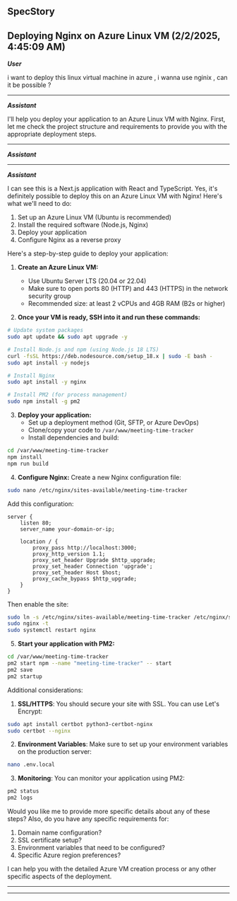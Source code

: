 ## SpecStory

## Deploying Nginx on Azure Linux VM (2/2/2025, 4:45:09 AM)

_**User**_

i want to deploy this linux virtual machine in azure , i wanna use nginix , can it be possible ?

---

_**Assistant**_

I'll help you deploy your application to an Azure Linux VM with Nginx. First, let me check the project structure and requirements to provide you with the appropriate deployment steps.

---

_**Assistant**_



---

_**Assistant**_



I can see this is a Next.js application with React and TypeScript. Yes, it's definitely possible to deploy this on an Azure Linux VM with Nginx! Here's what we'll need to do:

1. Set up an Azure Linux VM (Ubuntu is recommended)
2. Install the required software (Node.js, Nginx)
3. Deploy your application
4. Configure Nginx as a reverse proxy

Here's a step-by-step guide to deploy your application:

1. **Create an Azure Linux VM:**
   - Use Ubuntu Server LTS (20.04 or 22.04)
   - Make sure to open ports 80 (HTTP) and 443 (HTTPS) in the network security group
   - Recommended size: at least 2 vCPUs and 4GB RAM (B2s or higher)

2. **Once your VM is ready, SSH into it and run these commands:**
```bash
# Update system packages
sudo apt update && sudo apt upgrade -y

# Install Node.js and npm (using Node.js 18 LTS)
curl -fsSL https://deb.nodesource.com/setup_18.x | sudo -E bash -
sudo apt install -y nodejs

# Install Nginx
sudo apt install -y nginx

# Install PM2 (for process management)
sudo npm install -g pm2
```

3. **Deploy your application:**
   - Set up a deployment method (Git, SFTP, or Azure DevOps)
   - Clone/copy your code to `/var/www/meeting-time-tracker`
   - Install dependencies and build:
```bash
cd /var/www/meeting-time-tracker
npm install
npm run build
```

4. **Configure Nginx:**
Create a new Nginx configuration file:
```bash
sudo nano /etc/nginx/sites-available/meeting-time-tracker
```

Add this configuration:
```nginx
server {
    listen 80;
    server_name your-domain-or-ip;

    location / {
        proxy_pass http://localhost:3000;
        proxy_http_version 1.1;
        proxy_set_header Upgrade $http_upgrade;
        proxy_set_header Connection 'upgrade';
        proxy_set_header Host $host;
        proxy_cache_bypass $http_upgrade;
    }
}
```

Then enable the site:
```bash
sudo ln -s /etc/nginx/sites-available/meeting-time-tracker /etc/nginx/sites-enabled/
sudo nginx -t
sudo systemctl restart nginx
```

5. **Start your application with PM2:**
```bash
cd /var/www/meeting-time-tracker
pm2 start npm --name "meeting-time-tracker" -- start
pm2 save
pm2 startup
```

Additional considerations:

1. **SSL/HTTPS**: You should secure your site with SSL. You can use Let's Encrypt:
```bash
sudo apt install certbot python3-certbot-nginx
sudo certbot --nginx
```

2. **Environment Variables**: Make sure to set up your environment variables on the production server:
```bash
nano .env.local
```

3. **Monitoring**: You can monitor your application using PM2:
```bash
pm2 status
pm2 logs
```

Would you like me to provide more specific details about any of these steps? Also, do you have any specific requirements for:
1. Domain name configuration?
2. SSL certificate setup?
3. Environment variables that need to be configured?
4. Specific Azure region preferences?

I can help you with the detailed Azure VM creation process or any other specific aspects of the deployment.

---



---

